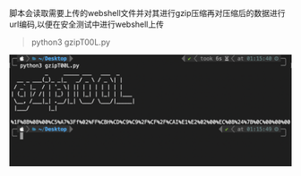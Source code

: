 脚本会读取需要上传的webshell文件并对其进行gzip压缩再对压缩后的数据进行url编码,以便在安全测试中进行webshell上传
> python3 gzipT00L.py
<img src="Demo1.png">
